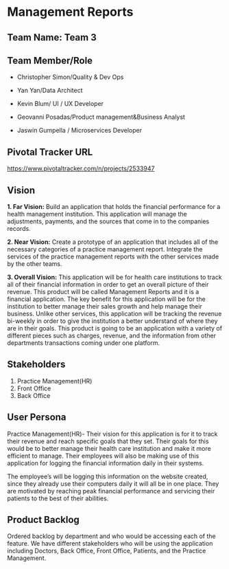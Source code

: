 # Management Reports
## Team Name: Team 3

## Team Member/Role
* Christopher Simon/Quality & Dev Ops

* Yan Yan/Data Architect

* Kevin Blum/ UI / UX Developer

* Geovanni Posadas/Product management&Business Analyst

* Jaswin Gumpella / Microservices Developer

## Pivotal Tracker URL
https://www.pivotaltracker.com/n/projects/2533947

## Vision

**1. Far Vision:**
Build an application that holds the financial performance for a health management institution. This application will manage the adjustments, payments, and the sources that come in to the companies records.

**2. Near Vision:** Create a prototype of an application that includes all of the necessary categories of a practice management report. Integrate the services of the practice management reports with the other services made by the other teams.

**3. Overall Vision:**
This application will be for health care institutions to track all of their financial information in order to get an overall picture of their revenue. This product will be called Management Reports and it is a financial application. The key benefit for this application will be for the institution to better manage their sales growth and help manage their business. Unlike other services, this application will be tracking the revenue bi-weekly in order to give the institution a better understand of where they are in their goals. This product is going to be an application with a variety of different pieces such as charges, revenue, and the information from other departments transactions coming under one platform.

## Stakeholders
1. Practice Management(HR) 
2. Front Office
3. Back Office

## User Persona
Practice Management(HR)- Their vision for this application is for it to track their revenue and reach specific goals that they set. Their goals for this would be to better manage their health care institution and make it more efficient to manage. Their employees will also be making use of this application for logging the financial information daily in their systems.

The employee’s will be logging this information on the website created, since they already use their computers daily it will all be in one place.
They are motivated by reaching peak financial performance and servicing their patients to the best of their abilities.

## Product Backlog
Ordered backlog by department and who would be accessing each of the feature. We have different stakeholders who will be using the application including Doctors, Back Office, Front Office, Patients, and the Practice Management.
